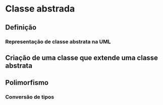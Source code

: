 
# Classe abstrada 

## Definição

### Representação de classe abstrata na UML

## Criação de uma classe que extende uma classe abstrata

## Polimorfismo

### Conversão de tipos
